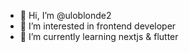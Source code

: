 - 👋 Hi, I’m @uloblonde2
- 👀 I’m interested in frontend developer
- 🌱 I’m currently learning nextjs & flutter

<!---
uloblonde2/uloblonde2 is a ✨ special ✨ repository because its `README.md` (this file) appears on your GitHub profile.
You can click the Preview link to take a look at your changes.
--->
